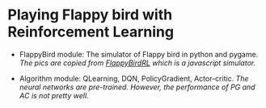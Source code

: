 # Playing Flappy bird with Reinforcement Learning

>
+ FlappyBird module: The simulator of Flappy bird in python and pygame.  
*The pics are copied from [FlappyBirdRL](https://github.com/SarvagyaVaish/FlappyBirdRL) which is a javascript simulator.*   
  
+ Algorithm module: QLearning, DQN, PolicyGradient, Actor-critic.
*The neural networks are pre-trained. However, the performance of PG and AC is not pretty well.*  